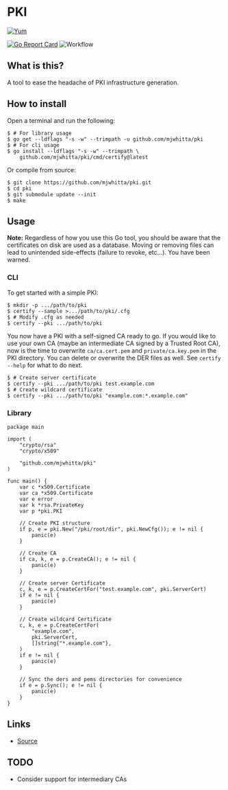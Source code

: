 # PKI

[![Yum](https://img.shields.io/badge/-Buy%20me%20a%20cookie-blue?style=for-the-badge&logo=cookiecutter)](https://www.buymeacoffee.com/mjwhitta)

[![Go Report Card](https://goreportcard.com/badge/github.com/mjwhitta/pki)](https://goreportcard.com/report/github.com/mjwhitta/pki)
![Workflow](https://github.com/mjwhitta/pki/actions/workflows/ci.yaml/badge.svg?event=push)

## What is this?

A tool to ease the headache of PKI infrastructure generation.

## How to install

Open a terminal and run the following:

```
$ # For library usage
$ go get --ldflags "-s -w" --trimpath -u github.com/mjwhitta/pki
$ # For cli usage
$ go install --ldflags "-s -w" --trimpath \
    github.com/mjwhitta/pki/cmd/certify@latest
```

Or compile from source:

```
$ git clone https://github.com/mjwhitta/pki.git
$ cd pki
$ git submodule update --init
$ make
```

## Usage

**Note:** Regardless of how you use this Go tool, you should be aware
that the certificates on disk are used as a database. Moving or
removing files can lead to unintended side-effects (failure to revoke,
etc...). You have been warned.

### CLI

To get started with a simple PKI:

```
$ mkdir -p .../path/to/pki
$ certify --sample >.../path/to/pki/.cfg
$ # Modify .cfg as needed
$ certify --pki .../path/to/pki
```

You now have a PKI with a self-signed CA ready to go. If you would
like to use your own CA (maybe an intermediate CA signed by a Trusted
Root CA), now is the time to overwrite `ca/ca.cert.pem` and
`private/ca.key.pem` in the PKI directory. You can delete or overwrite
the DER files as well. See `certify --help` for what to do next.

```
$ # Create server certificate
$ certify --pki .../path/to/pki test.example.com
$ # Create wildcard certificate
$ certify --pki .../path/to/pki "example.com:*.example.com"
```

### Library

```
package main

import (
    "crypto/rsa"
    "crypto/x509"

    "github.com/mjwhitta/pki"
)

func main() {
    var c *x509.Certificate
    var ca *x509.Certificate
    var e error
    var k *rsa.PrivateKey
    var p *pki.PKI

    // Create PKI structure
    if p, e = pki.New("/pki/root/dir", pki.NewCfg()); e != nil {
        panic(e)
    }

    // Create CA
    if ca, k, e = p.CreateCA(); e != nil {
        panic(e)
    }

    // Create server Certificate
    c, k, e = p.CreateCertFor("test.example.com", pki.ServerCert)
    if e != nil {
        panic(e)
    }

    // Create wildcard Certificate
    c, k, e = p.CreateCertFor(
        "example.com",
        pki.ServerCert,
        []string{"*.example.com"},
    )
    if e != nil {
        panic(e)
    }

    // Sync the ders and pems directories for convenience
    if e = p.Sync(); e != nil {
        panic(e)
    }
}
```

## Links

- [Source](https://github.com/mjwhitta/pki)

## TODO

- Consider support for intermediary CAs
